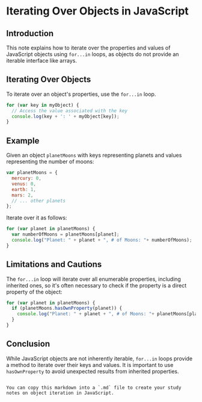 # Iterating Over Objects in JavaScript

## Introduction

This note explains how to iterate over the properties and values of JavaScript objects using `for...in` loops, as objects do not provide an iterable interface like arrays.

## Iterating Over Objects

To iterate over an object's properties, use the `for...in` loop. 

```javascript
for (var key in myObject) {
  // Access the value associated with the key
  console.log(key + ': ' + myObject[key]);
}
```

## Example

Given an object `planetMoons` with keys representing planets and values representing the number of moons:

```javascript
var planetMoons = {
  mercury: 0,
  venus: 0,
  earth: 1,
  mars: 2,
  // ... other planets
};
```

Iterate over it as follows:

```javascript
for (var planet in planetMoons) {
  var numberOfMoons = planetMoons[planet];
  console.log("Planet: " + planet + ", # of Moons: "+ numberOfMoons);
}
```

## Limitations and Cautions

The `for...in` loop will iterate over all enumerable properties, including inherited ones, so it's often necessary to check if the property is a direct property of the object:

```javascript
for (var planet in planetMoons) {
  if (planetMoons.hasOwnProperty(planet)) {
    console.log("Planet: " + planet + ", # of Moons: "+ planetMoons[planet]);
  }
}
```

## Conclusion

While JavaScript objects are not inherently iterable, `for...in` loops provide a method to iterate over their keys and values. It is important to use `hasOwnProperty` to avoid unexpected results from inherited properties.
```

You can copy this markdown into a `.md` file to create your study notes on object iteration in JavaScript.
